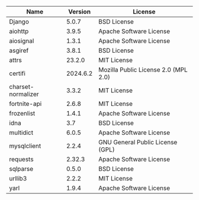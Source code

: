| Name               | Version  | License                              |
|--------------------|----------|--------------------------------------|
| Django             | 5.0.7    | BSD License                          |
| aiohttp            | 3.9.5    | Apache Software License              |
| aiosignal          | 1.3.1    | Apache Software License              |
| asgiref            | 3.8.1    | BSD License                          |
| attrs              | 23.2.0   | MIT License                          |
| certifi            | 2024.6.2 | Mozilla Public License 2.0 (MPL 2.0) |
| charset-normalizer | 3.3.2    | MIT License                          |
| fortnite-api       | 2.6.8    | MIT License                          |
| frozenlist         | 1.4.1    | Apache Software License              |
| idna               | 3.7      | BSD License                          |
| multidict          | 6.0.5    | Apache Software License              |
| mysqlclient        | 2.2.4    | GNU General Public License (GPL)     |
| requests           | 2.32.3   | Apache Software License              |
| sqlparse           | 0.5.0    | BSD License                          |
| urllib3            | 2.2.2    | MIT License                          |
| yarl               | 1.9.4    | Apache Software License              |
